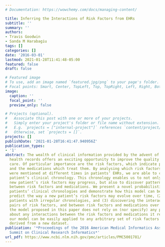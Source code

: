 ```yaml
---
# Documentation: https://wowchemy.com/docs/managing-content/

title: Inferring the Interactions of Risk Factors from EHRs
subtitle: ''
summary: ''
authors:
- Travis Goodwin
- Sanda M Harabagiu
tags: []
categories: []
date: '2016-03-01'
lastmod: 2021-01-28T11:41:48-05:00
featured: false
draft: false

# Featured image
# To use, add an image named `featured.jpg/png` to your page's folder.
# Focal points: Smart, Center, TopLeft, Top, TopRight, Left, Right, BottomLeft, Bottom, BottomRight.
image:
  caption: ''
  focal_point: ''
  preview_only: false

# Projects (optional).
#   Associate this post with one or more of your projects.
#   Simply enter your project's folder or file name without extension.
#   E.g. `projects = ["internal-project"]` references `content/project/deep-learning/index.md`.
#   Otherwise, set `projects = []`.
projects: []
publishDate: '2021-01-28T16:41:47.940956Z'
publication_types:
- '1'
abstract: The wealth of clinical information provided by the advent of electronic
  health records offers an exciting opportunity to improve the quality of patient
  care. Of particular importance are the risk factors, which indicate possible diagnoses,
  and the medications which treat them. By analysing which risk factors and medications
  were mentioned at different times in patients’ EHRs, we are able to construct a
  patient’s clinical chronology. This chronology enables us to not only predict how
  new patient’s risk factors may progress, but also to discover patterns of interactions
  between risk factors and medications. We present a novel probabilistic model of
  patients’ clinical chronologies and demonstrate how this model can be used to (1)
  predict the way a new patient’s risk factors may evolve over time, (2) identify
  patients with irregular chronologies, and (3) discovering the interactions between
  pairs of risk factors, and between risk factors and medications over time. Moreover,
  the model proposed in this paper does not rely on (nor specify) any prior knowledge
  about any interactions between the risk factors and medications it represents. Thus,
  our model can be easily applied to any arbitrary set of risk factors and medications
  derived from a new dataset.
publication: '*Proceedings of the 2016 American Medical Informatics Association (AMIA)
  Summit on Clinical Research Informatics*'
url_pdf: https://www.ncbi.nlm.nih.gov/pmc/articles/PMC5001781/
---
```

